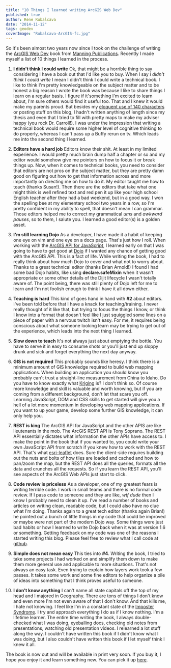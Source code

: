 ```yaml
---
title: "10 Things I learned writing ArcGIS Web Dev"
published: true
author: Rene Rubalcava
date: "2014-11-12"
tags: geodev
coverImage: "Rubalcava-ArcGIS-fc.jpg"
---
```


So it's been almost two years now since I took on the challenge of writing the [ArcGIS Web Dev](http://manning.com/rubalcava/?a_aid=rrubalcava) book from [Manning Publications](http://www.manning.com/?a_aid=rrubalcava). Recently I made myself a list of 10 things I learned in the process.

1. **I didn't think I could write** Ok, that might be a horrible thing to say considering I have a book out that I'd like you to buy. When I say _I didn't think I could write_ I mean I didn't think I could write a technical book. I like to think I'm pretty knowledgeable on the subject matter and to be honest a big reason I wrote the book was because I like to share things I learn on a regular basis. I figure if it'something I'm excited to learn about, I'm sure others would find it useful too. That and I knew it would make my parents proud. But besides my [eloquent use of 140 characters](https://twitter.com/odoenet) or posting stuff on this blog, I hadn't written anything of length since my thesis and even that I tried to fill with pretty maps to make my adviser happy (you rock Dr. Carroll!). I was under the impression that writing a technical book would require some higher level of cognitive thinking to do properly, whereas I can't pass up a Buffy rerun on tv. Which leads me into the second thing I learned.

2. **Editors have a hard job** Editors know their shit. At least in my limited experience. I would pretty much brain dump half a chapter or so and my editor would somehow give me pointers on how to focus it or break things up. Now, when it comes to technical books, you need to consider that editors are not pros on the subject matter, but they are pretty damn good on figuring out how to get that information across and more importantly on directing me on how to do it. My editor taught me how to teach (thanks Susan!). Then there are the editors that take what one might think is well refined text and red pen it up like your high school English teacher after they had a bad weekend, but in a good way. I won the spelling bee at my elementary school two years in a row, so I'm pretty confident in my ability to spell, that doesn't mean I can grammar. Those editors helped me to correct my grammatical _ums_ and _awkward pauses_, so to them, I salute you. I learned a good editor(s) is a golden asset.

3. **I'm still learning Dojo** As a developer, I have made it a habit of keeping one eye on vim and one eye on a docs page. That's just how I roll. When working with the [ArcGIS API for JavaScript](https://developers.arcgis.com/javascript/), I learned early on that I was going to have to get good at [Dojo](http://dojotoolkit.org/) if I wanted any chance of getting good with the ArcGIS API. This is a fact of life. While writing the book, I had to really think about how much Dojo to cover and what not to worry about. Thanks to a great technical editor (thanks Brian Arnold!) I found I had some bad Dojo habits, like using **declare.safeMixin** when it wasn't appropriate or some other details of the Dijit lifecycle I wasn't totally aware of. The point being, there was still plenty of Dojo left for me to learn and I'm not foolish enough to think I have it all down either.

4. **Teaching is hard** This kind of goes hand in hand with **#2** about editors. I've been told before that I have a knack for teaching/training. I never really thought of it like that, but trying to focus the things I know, or think I know into a format that doesn't feel like I just squiggled some lines on a piece of paper with a nervous twitch isn't easy. For me, it requires being conscious about what someone looking learn may be trying to get out of the experience, which leads into the next thing I learned.

5. **Slow down to teach** It's not always just about emptying the bottle. You have to serve it in easy to consume shots or you'll just end up sloppy drunk and sick and forget everything the next day anyway.

6. **GIS is not required** This probably sounds like heresy. I think there is a minimum amount of GIS knowledge required to build web mapping applications. When building an application you should know you probably can't trust a straight-line measurement from China to Idaho. Do you have to know exactly what [Kriging](http://support.esri.com/en/knowledgebase/GISDictionary/term/kriging) is? I don't think so. Of course more knowledge and skill is valuable and worth knowing, but if you are coming from a different background, don't let that scare you off. Learning JavaScript, DOM and CSS skills to get started will give you a hell of a lot more momentum in developing web mapping applications. If you want to up your game, develop some further GIS knowledge, it can only help you.

7. **REST is king** The ArcGIS API for JavaScript and the other APIS are like lieutenants in the mob. The ArcGIS REST API is Tony Soprano. The REST API essentially dictates what information the other APIs have access to. I make the point in the book that if you wanted to, you could write your own JavaScript API from scratch if you knew how to work with the REST API. That's what [esri-leaflet](https://github.com/Esri/esri-leaflet) does. Sure the client-side requires building out the nuts and bolts of how tiles are loaded and cached and how to pan/zoom the map, but the REST API does all the queries, formats all the data and crunches all the requests. So if you learn the REST API, you'll see aspects of the ArcGIS Web APIs just start to click.

8. **Code review is priceless** As a developer, one of my greatest fears is writing terrible code. I work in small teams and there is no formal code review. If I pass code to someone and they are like, _wtf dude_ then I know I probably need to clean it up. I've read a number of books and articles on writing clean, readable code, but I could also have no clue what I'm doing. Thanks again to a great tech editor (thanks again Brian!) he pointed out a bunch of little things in my code that could be improved or maybe were not part of the modern Dojo way. Some things were just bad habits or how I learned to write Dojo back when it was at version 1.6 or something. Getting feedback on my code was one of the reasons I started writing this blog. Please feel free to review what I call code at [github](https://github.com/odoe).

9. **Simple does not mean easy** This ties into **#4**. Writing the book, I tried to take some projects I had worked on and simplify them down to make them more general use and applicable to more situations. That's not always an easy task. Even trying to explain how layers work took a few passes. It takes some work and some fine editors to help organize a pile of ideas into something that I think proves useful to someone.

10. **I don't know anything** I can't name all state capitals off the top of my head and I majored in Geography. There are tons of things I don't know and even more I'm not even aware of that I don't know. And that kills me, I hate not knowing. I feel like I'm in a constant state of the [Imposter Syndrome](http://www.hanselman.com/blog/ImAPhonyAreYou.aspx). I try and approach everything I do as if I know nothing. I'm a lifetime learner. The entire time writing the book, I always double-checked what I was doing, eyeballing docs, checking old notes from presentations, watching old presentation videos. I relearned a lot stuff along the way. I couldn't have written this book if I didn't know what I was doing, but I also couldn't have written this book if I let myself think I knew it all.

The book is now out and will be available in print very soon. If you buy it, I hope you enjoy it and learn something new. You can pick it up [here](http://manning.com/rubalcava/?a_aid=rrubalcava).
